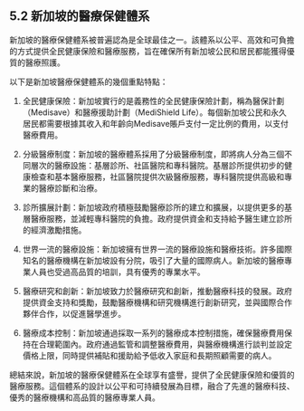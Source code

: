 ## 5.2 新加坡的醫療保健體系

新加坡的醫療保健體系被普遍認為是全球最佳之一。該體系以公平、高效和可負擔的方式提供全民健康保險和醫療服務，旨在確保所有新加坡公民和居民都能獲得優質的醫療照護。

以下是新加坡醫療保健體系的幾個重點特點：

1. 全民健康保險：新加坡實行的是義務性的全民健康保險計劃，稱為醫保計劃（Medisave）和醫療援助計劃（MediShield Life）。每個新加坡公民和永久居民都需要根據其收入和年齡向Medisave賬戶支付一定比例的費用，以支付醫療費用。

2. 分級醫療制度：新加坡的醫療體系採用了分級醫療制度，即將病人分為三個不同層次的醫療設施：基層診所、社區醫院和專科醫院。基層診所提供初步的健康檢查和基本醫療服務，社區醫院提供次級醫療服務，專科醫院提供高級和專業的醫療診斷和治療。

3. 診所擴展計劃：新加坡政府積極鼓勵醫療診所的建立和擴展，以提供更多的基層醫療服務，並減輕專科醫院的負擔。政府提供資金和支持給予醫生建立診所的經濟激勵措施。

4. 世界一流的醫療設施：新加坡擁有世界一流的醫療設施和醫療技術。許多國際知名的醫療機構在新加坡設有分院，吸引了大量的國際病人。新加坡的醫療專業人員也受過高品質的培訓，具有優秀的專業水平。

5. 醫療研究和創新：新加坡致力於醫療研究和創新，推動醫療科技的發展。政府提供資金支持和獎勵，鼓勵醫療機構和研究機構進行創新研究，並與國際合作夥伴合作，以促進醫學進步。

6. 醫療成本控制：新加坡通過採取一系列的醫療成本控制措施，確保醫療費用保持在合理範圍內。政府通過監管和調整醫療費用，與醫療機構進行談判並設定價格上限，同時提供補貼和援助給予低收入家庭和長期照顧需要的病人。

總結來說，新加坡的醫療保健體系在全球享有盛譽，提供了全民健康保險和優質的醫療服務。這個體系的設計以公平和可持續發展為目標，融合了先進的醫療科技、優秀的醫療機構和高品質的醫療專業人員。